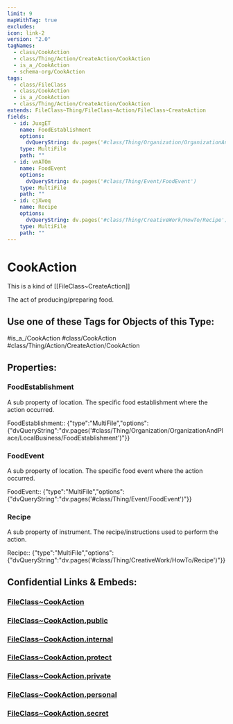 ```yaml
---
limit: 9
mapWithTag: true
excludes: 
icon: link-2
version: "2.0"
tagNames:
  - class/CookAction
  - class/Thing/Action/CreateAction/CookAction
  - is_a_/CookAction
  - schema-org/CookAction
tags:
  - class/FileClass
  - class/CookAction
  - is_a_/CookAction
  - class/Thing/Action/CreateAction/CookAction
extends: FileClass~Thing/FileClass~Action/FileClass~CreateAction
fields:
  - id: JuxgET
    name: FoodEstablishment
    options:
      dvQueryString: dv.pages('#class/Thing/Organization/OrganizationAndPlace/LocalBusiness/FoodEstablishment')
    type: MultiFile
    path: ""
  - id: vnATOm
    name: FoodEvent
    options:
      dvQueryString: dv.pages('#class/Thing/Event/FoodEvent')
    type: MultiFile
    path: ""
  - id: cjXwoq
    name: Recipe
    options:
      dvQueryString: dv.pages('#class/Thing/CreativeWork/HowTo/Recipe')
    type: MultiFile
    path: ""
---
```


# CookAction
This is a kind of [[FileClass~CreateAction]]

The act of producing/preparing food.


## Use one of these Tags for Objects of this Type:

#is_a_/CookAction
#class/CookAction
#class/Thing/Action/CreateAction/CookAction

## Properties:

### FoodEstablishment
A sub property of location. The specific food establishment where the action occurred.

FoodEstablishment:: {"type":"MultiFile","options":{"dvQueryString":"dv.pages('#class/Thing/Organization/OrganizationAndPlace/LocalBusiness/FoodEstablishment')"}}

### FoodEvent
A sub property of location. The specific food event where the action occurred.

FoodEvent:: {"type":"MultiFile","options":{"dvQueryString":"dv.pages('#class/Thing/Event/FoodEvent')"}}

### Recipe
A sub property of instrument. The recipe/instructions used to perform the action.

Recipe:: {"type":"MultiFile","options":{"dvQueryString":"dv.pages('#class/Thing/CreativeWork/HowTo/Recipe')"}}


## Confidential Links & Embeds: 

### [FileClass~CookAction](/_Standards/fileClass/FileClass~Thing/FileClass~Action/FileClass~CreateAction/FileClass~CookAction.md) 

### [FileClass~CookAction.public](/_public/fileClass/FileClass~Thing/FileClass~Action/FileClass~CreateAction/FileClass~CookAction.public.md) 

### [FileClass~CookAction.internal](/_internal/fileClass/FileClass~Thing/FileClass~Action/FileClass~CreateAction/FileClass~CookAction.internal.md) 

### [FileClass~CookAction.protect](/_protect/fileClass/FileClass~Thing/FileClass~Action/FileClass~CreateAction/FileClass~CookAction.protect.md) 

### [FileClass~CookAction.private](/_private/fileClass/FileClass~Thing/FileClass~Action/FileClass~CreateAction/FileClass~CookAction.private.md) 

### [FileClass~CookAction.personal](/_personal/fileClass/FileClass~Thing/FileClass~Action/FileClass~CreateAction/FileClass~CookAction.personal.md) 

### [FileClass~CookAction.secret](/_secret/fileClass/FileClass~Thing/FileClass~Action/FileClass~CreateAction/FileClass~CookAction.secret.md)


